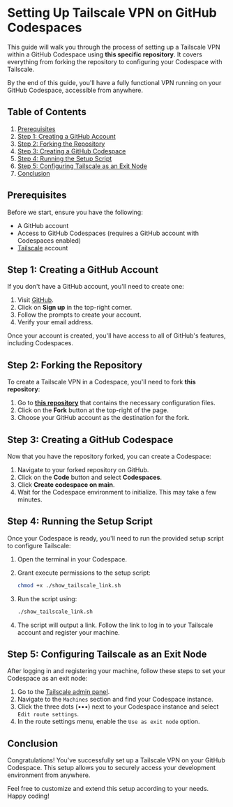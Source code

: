 # Setting Up Tailscale VPN on GitHub Codespaces

This guide will walk you through the process of setting up a Tailscale VPN within a GitHub Codespace using **this specific repository**. It covers everything from forking the repository to configuring your Codespace with Tailscale.

By the end of this guide, you'll have a fully functional VPN running on your GitHub Codespace, accessible from anywhere.

## Table of Contents
1. [Prerequisites](#prerequisites)
2. [Step 1: Creating a GitHub Account](#step-1-creating-a-github-account)
3. [Step 2: Forking the Repository](#step-2-forking-the-repository)
4. [Step 3: Creating a GitHub Codespace](#step-3-creating-a-github-codespace)
5. [Step 4: Running the Setup Script](#step-4-running-the-setup-script)
6. [Step 5: Configuring Tailscale as an Exit Node](#step-5-configuring-tailscale-as-an-exit-node)
7. [Conclusion](#conclusion)

## Prerequisites

Before we start, ensure you have the following:

- A GitHub account
- Access to GitHub Codespaces (requires a GitHub account with Codespaces enabled)
- [Tailscale](https://tailscale.com) account

## Step 1: Creating a GitHub Account

If you don't have a GitHub account, you'll need to create one:

1. Visit [GitHub](https://github.com).
2. Click on **Sign up** in the top-right corner.
3. Follow the prompts to create your account.
4. Verify your email address.

Once your account is created, you'll have access to all of GitHub's features, including Codespaces.

## Step 2: Forking the Repository

To create a Tailscale VPN in a Codespace, you'll need to fork **this repository**:

1. Go to **[this repository](https://github.com/codeesura/vpn-on-codespaces)** that contains the necessary configuration files.
2. Click on the **Fork** button at the top-right of the page.
3. Choose your GitHub account as the destination for the fork.
## Step 3: Creating a GitHub Codespace

Now that you have the repository forked, you can create a Codespace:

1. Navigate to your forked repository on GitHub.
2. Click on the **Code** button and select **Codespaces**.
3. Click **Create codespace on main**.
4. Wait for the Codespace environment to initialize. This may take a few minutes.

## Step 4: Running the Setup Script

Once your Codespace is ready, you'll need to run the provided setup script to configure Tailscale:

1. Open the terminal in your Codespace.
2. Grant execute permissions to the setup script:

    ```bash
    chmod +x ./show_tailscale_link.sh
    ```

3. Run the script using:

    ```bash
    ./show_tailscale_link.sh
    ```

4. The script will output a link. Follow the link to log in to your Tailscale account and register your machine.

## Step 5: Configuring Tailscale as an Exit Node

After logging in and registering your machine, follow these steps to set your Codespace as an exit node:

1. Go to the [Tailscale admin panel](https://login.tailscale.com/admin/machines).
2. Navigate to the `Machines` section and find your Codespace instance.
3. Click the three dots (•••) next to your Codespace instance and select `Edit route settings`.
4. In the route settings menu, enable the `Use as exit node` option.

## Conclusion

Congratulations! You've successfully set up a Tailscale VPN on your GitHub Codespace. This setup allows you to securely access your development environment from anywhere.

Feel free to customize and extend this setup according to your needs. Happy coding!

